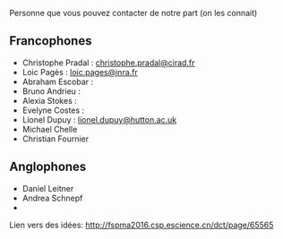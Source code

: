 
Personne que vous pouvez contacter de notre part (on les connait)

## Francophones

- Christophe Pradal : christophe.pradal@cirad.fr
- Loic Pagès : loic.pages@inra.fr
- Abraham Escobar :  
- Bruno Andrieu : 
- Alexia Stokes : 
- Evelyne Costes : 
- Lionel Dupuy : lionel.dupuy@hutton.ac.uk
- Michael Chelle
- Christian Fournier


## Anglophones

- Daniel Leitner
- Andrea Schnepf
- 


Lien vers des idées: http://fspma2016.csp.escience.cn/dct/page/65565
